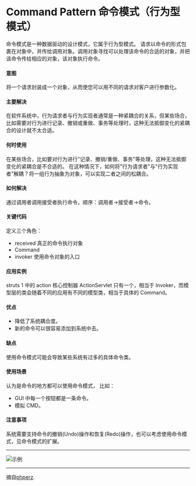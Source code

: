 # Command Pattern 命令模式（行为型模式）
命令模式是一种数据驱动的设计模式，它属于行为型模式。
请求以命令的形式包裹在对象中，并传给调用对象。调用对象寻找可以处理该命令的合适的对象，并把该命令传给相应的对象，该对象执行命令。

#### 意图
将一个请求封装成一个对象，从而使您可以用不同的请求对客户进行参数化。

#### 主要解决
在软件系统中，行为请求者与行为实现者通常是一种紧耦合的关系，但某些场合，比如需要对行为进行记录、撤销或重做、事务等处理时，这种无法抵御变化的紧耦合的设计就不太合适。

#### 何时使用
在某些场合，比如要对行为进行"记录、撤销/重做、事务"等处理，这种无法抵御变化的紧耦合是不合适的。
在这种情况下，如何将"行为请求者"与"行为实现者"解耦？将一组行为抽象为对象，可以实现二者之间的松耦合。

#### 如何解决
通过调用者调用接受者执行命令，顺序：调用者→接受者→命令。

#### 关键代码
定义三个角色：
* received 真正的命令执行对象
* Command
* invoker 使用命令对象的入口

#### 应用实例
struts 1 中的 action 核心控制器 ActionServlet 只有一个，相当于 Invoker，而模型层的类会随着不同的应用有不同的模型类，相当于具体的 Command。

#### 优点
* 降低了系统耦合度。
* 新的命令可以很容易添加到系统中去。

#### 缺点
使用命令模式可能会导致某些系统有过多的具体命令类。

#### 使用场景
认为是命令的地方都可以使用命令模式，
比如：
* GUI 中每一个按钮都是一条命令。
* 模拟 CMD。

#### 注意事项
系统需要支持命令的撤销(Undo)操作和恢复(Redo)操作，也可以考虑使用命令模式，见命令模式的扩展。

---

![示例](https://github.com/103style/DesignPatterns/tree/master/pic/CommandPattern.jpg)

---

摘自[phperz](http://www.phperz.com/article/15/0814/148652.html).